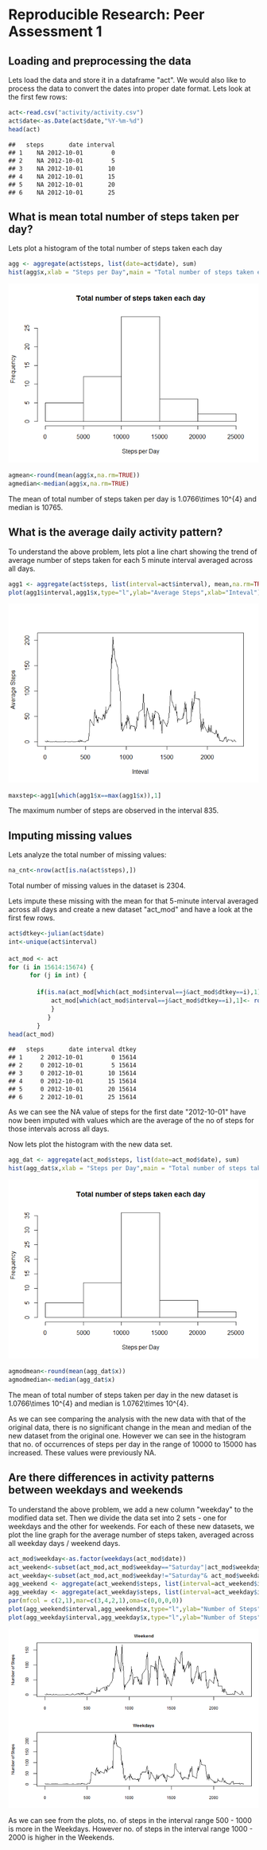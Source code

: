 # Reproducible Research: Peer Assessment 1


## Loading and preprocessing the data

Lets load the data and store it in a dataframe "act". 
We would also like to process the data to convert the dates into proper date format. Lets look at the first few rows:


```r
act<-read.csv("activity/activity.csv") 
act$date<-as.Date(act$date,"%Y-%m-%d") 
head(act)
```

```
##   steps       date interval
## 1    NA 2012-10-01        0
## 2    NA 2012-10-01        5
## 3    NA 2012-10-01       10
## 4    NA 2012-10-01       15
## 5    NA 2012-10-01       20
## 6    NA 2012-10-01       25
```

## What is mean total number of steps taken per day?

Lets plot a histogram of the total number of steps taken each day



```r
agg <- aggregate(act$steps, list(date=act$date), sum)
hist(agg$x,xlab = "Steps per Day",main = "Total number of steps taken each day")
```

![](PA1_template_files/figure-html/meanmedian-1.png) 

```r
agmean<-round(mean(agg$x,na.rm=TRUE))
agmedian<-median(agg$x,na.rm=TRUE)
```
The mean of total number of steps taken per day is 1.0766\times 10^{4} and median is 10765.


## What is the average daily activity pattern?

To understand the above problem, lets plot a line chart showing the trend of average number of steps taken for each 5 minute interval averaged across all days.


```r
agg1 <- aggregate(act$steps, list(interval=act$interval), mean,na.rm=TRUE)
plot(agg1$interval,agg1$x,type="l",ylab="Average Steps",xlab="Inteval")
```

![](PA1_template_files/figure-html/avgdaily-1.png) 

```r
maxstep<-agg1[which(agg1$x==max(agg1$x)),1]
```
The maximum number of steps are observed in the interval 835.


## Imputing missing values


Lets analyze the total number of missing values:


```r
na_cnt<-nrow(act[is.na(act$steps),])
```
Total number of missing values in the dataset is 2304.


Lets impute these missing with the mean for that 5-minute interval averaged across all days and create a new dataset "act_mod" and have a look at the first few rows.


```r
act$dtkey<-julian(act$date)
int<-unique(act$interval)

act_mod <- act
for (i in 15614:15674) {           
      for (j in int) {  
   	               
		if(is.na(act_mod[which(act_mod$interval==j&act_mod$dtkey==i),1])) {
			act_mod[which(act_mod$interval==j&act_mod$dtkey==i),1]<- round(agg1[which(agg1$interval==j),2])
			} 
           }
        }
head(act_mod)
```

```
##   steps       date interval dtkey
## 1     2 2012-10-01        0 15614
## 2     0 2012-10-01        5 15614
## 3     0 2012-10-01       10 15614
## 4     0 2012-10-01       15 15614
## 5     0 2012-10-01       20 15614
## 6     2 2012-10-01       25 15614
```


As we can see the NA value of steps for the first date "2012-10-01" have now been imputed with values which are the average of the no of steps for those intervals across all days.

Now lets plot the histogram with the new data set.


```r
agg_dat <- aggregate(act_mod$steps, list(date=act_mod$date), sum)
hist(agg_dat$x,xlab = "Steps per Day",main = "Total number of steps taken each day")
```

![](PA1_template_files/figure-html/meanmedianimputed-1.png) 

```r
agmodmean<-round(mean(agg_dat$x))
agmodmedian<-median(agg_dat$x)
```

The mean of total number of steps taken per day in the new dataset is 1.0766\times 10^{4} and median is 1.0762\times 10^{4}.

As we can see comparing the analysis with the new data with that of the original data, there is no significant change in the mean and median of the new dataset from the original one.
However we can see in the histogram that no. of occurrences of steps per day in the range of 10000 to 15000 has increased. These values were previously NA.

## Are there differences in activity patterns between weekdays and weekends


To understand the above problem, we add a new column "weekday" to the modified data set. Then we divide the data set into 2 sets - one for weekdays and the other for weekends. For each of these new datasets, we plot the line graph for the average number of steps taken, averaged across all weekday days / weekend days.


```r
act_mod$weekday<-as.factor(weekdays(act_mod$date))
act_weekend<-subset(act_mod,act_mod$weekday=="Saturday"|act_mod$weekday=="Sunday")
act_weekday<-subset(act_mod,act_mod$weekday!="Saturday"& act_mod$weekday!="Sunday")
agg_weekend <- aggregate(act_weekend$steps, list(interval=act_weekend$interval), mean)
agg_weekday <- aggregate(act_weekday$steps, list(interval=act_weekday$interval), mean)
par(mfcol = c(2,1),mar=c(3,4,2,1),oma=c(0,0,0,0))
plot(agg_weekend$interval,agg_weekend$x,type="l",ylab="Number of Steps",xlab="Inteval",main="Weekend",cex.main=0.7,cex.lab=0.7,cex.axis=0.7)
plot(agg_weekday$interval,agg_weekday$x,type="l",ylab="Number of Steps",xlab="Inteval",main="Weekdays",cex.main=0.7,cex.lab=0.7,cex.axis=0.7)
```

![](PA1_template_files/figure-html/weekdayanalysis-1.png) 

As we can see from the plots, no. of steps in the interval range 500 - 1000 is more in the Weekdays. However no. of steps in the interval range 1000 - 2000 is higher in the Weekends.

